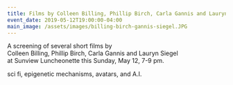 ```yaml
---
title: Films by Colleen Billing, Phillip Birch, Carla Gannis and Lauryn Siegel
event_date: 2019-05-12T19:00:00-04:00
main_image: /assets/images/billing-birch-gannis-siegel.JPG
---
```


A screening of several short films by<br>
Colleen Billing, Phillip Birch, Carla Gannis and Lauryn Siegel<br>
at Sunview Luncheonette this Sunday, May 12, 7-9 pm.

sci fi, epigenetic mechanisms, avatars, and A.I.
